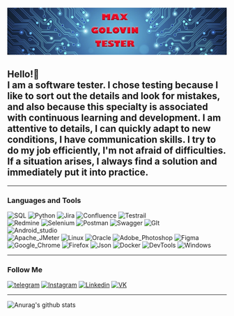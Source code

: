 [![Header](https://github.com/Max13Tester/Max13Tester/blob/main/imag/Git%20imag%20Golovin.png)](https://www.linkedin.com/in/maxim-golovin-b21042294/)

## Hello!🤝 <br> I am a software tester. I chose testing because I like to sort out the details and look for mistakes, and also because this specialty is associated with continuous learning and development. I am attentive to details, I can quickly adapt to new conditions, I have communication skills. I try to do my job efficiently, I'm not afraid of difficulties. If a situation arises, I always find a solution and immediately put it into practice.

<hr>

### Languages and Tools
![SQL](https://img.shields.io/badge/SQL-6ab2f4?style=style%20for-the-badge&logo=Mysql)
![Python](https://img.shields.io/badge/Python-9cf1c6?style=style%20for-the-badge&logo=python)
![Jira](https://img.shields.io/badge/Jira-0eabf4?style=style%20for-the-badge&logo=jira)
![Confluence](https://img.shields.io/badge/Confluence-0eabf4?style=style%20for-the-badge&logo=confluence)
![Testrail](https://img.shields.io/badge/Testrail-0eabf4?style=style%20for-the-badge&logo=testrail) <br>
![Redmine](https://img.shields.io/badge/Redmine-fc0612?style=style%20for-the-badge&logo=redmine)
![Selenium](https://img.shields.io/badge/Selenium-e9f4c2?style=style%20for-the-badge&logo=selenium)
![Postman](https://img.shields.io/badge/Postman-fcf255?style=style%20for-the-badge&logo=postman)
![Swagger](https://img.shields.io/badge/Swagger-f9eafd?style=style%20for-the-badge&logo=swagger)
![GIt](https://img.shields.io/badge/Git-b7d5e2?style=style%20for-the-badge&logo=git) <br>
![Android_studio](https://img.shields.io/badge/Android_Studio-d1f4e9?style=style%20for-the-badge&logo=android-studio) <br>
![Apache_JMeter](https://img.shields.io/badge/Apache_JMeter-f0698f?style=style%20for-the-badge&logo=Apache-JMeter) 
![Linux](https://img.shields.io/badge/Linux-c6eaf7?style=style%20for-the-badge&logo=Linux)
![Oracle](https://img.shields.io/badge/Oracle-f56c22?style=style%20for-the-badge&logo=oracle)
![Adobe_Photoshop](https://img.shields.io/badge/Adobe_Photoshop-f2f858?style=style%20for-the-badge&logo=adobe-photoshop)
![Figma](https://img.shields.io/badge/Figma-e8f015?style=style%20for-the-badge&logo=figma)
![Google_Chrome](https://img.shields.io/badge/Google_Chrome-fcfcfc?style=style%20for-the-badge&logo=Google-Chrome)
![Firefox](https://img.shields.io/badge/Firefox-fcfcfc?style=style%20for-the-badge&logo=Firefox)
![Json](https://img.shields.io/badge/JSON-f88c0e?style=style%20for-the-badge&logo=json)
![Docker](https://img.shields.io/badge/Docker-0ef8b9?style=style%20for-the-badge&logo=Docker)
![DevTools](https://img.shields.io/badge/DevTools-9b2eb6?style=style%20for-the-badge&logo=DevTools)
![Windows](https://img.shields.io/badge/Windows-9b2eb6?style=style%20for-the-badge&logo=windows)

<hr>

### Follow Me
[![telegram](https://img.shields.io/badge/Telegram-f2f858?style=style%20for-the-badge&logo=telegram)](https://web.telegram.org/a/)
[![Instagram](https://img.shields.io/badge/Instagram-24aae8?style=style%20for-the-badge&logo=instagram)](https://www.instagram.com/maks_valerich_/)
[![Linkedin](https://img.shields.io/badge/Linkedin-24aae8?style=style%20for-the-badge&logo=linkedin)](https://www.linkedin.com/in/maxim-golovin-b21042294/)
[![VK](https://img.shields.io/badge/VK-24aae8?style=style%20for-the-badge&logo=vk)](https://vk.com/max.golovin)

<hr>

![Anurag's github stats](https://github-readme-stats.vercel.app/api?username=Max13Tester&show_icons=true)


